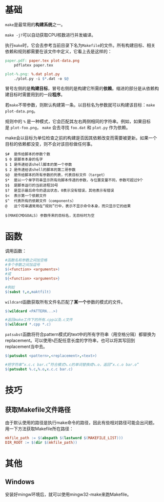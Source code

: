 

# 基础

`make`是最常用的**构建系统**之一。

`make -j?`可以自动获取CPU核数进行并发编译。

执行`make`时，它会去参考当前目录下名为`Makefile`的文件。所有构建目标、相关依赖和规则都需要在该文件中定义，它看上去是这样的：

```makefile
paper.pdf: paper.tex plot-data.png
	pdflatex paper.tex

plot-%.png: %.dat plot.py
	./plot.py -i $*.dat -o $@
```

冒号左侧的是**构建目标**，冒号右侧的是构建它所需的**依赖**。缩进的部分是从依赖构建目标时需要用到的一段**程序**。

若`make`不带参数，则默认构建第一条。以目标名为参数就可以构建该目标：`make plot-data.png`。

规则中的 `%` 是一种模式，它会匹配其左右两侧相同的字符串。例如，如果目标是 `plot-foo.png`， `make` 会去寻找 `foo.dat` 和 `plot.py` 作为依赖。

make会以目标为单位检查之前的构建是否因其依赖改变而需要被更新。如果一个目标的依赖都没变，则不会对该目标做任何事。

```
$#  是传给脚本的参数个数
$ 0 是脚本本身的名字
$ 1 是传递给该shell脚本的第一个参数
$ 2 是传递给该shell的脚本的第二哥参数
$@  是传给脚本的所有参数的列表，代表目标文件（target）
$*  是以一个单字符串显示所有向脚本传递的参数，与位置变量不同，参数可超过9个
$$  是脚本运行的当前进程ID号
$?  是显示最后命令的退出状态，0表示没有错误，其他表示有错误
$<  表示第一个依赖文件  
$^  代表所有的依赖文件（components）
@   这个符串通常用在“规则”行中，表示不显示命令本身，而只显示它的结果
```

```
$(MAKECMDGOALS) 参数传来的目标名，无目标时为空
```
# 函数


调用函数：

```makefile
#函数名和参数之间加空格
#多个参数之间加逗号
$(<function> <arguments>) 
#或 
${<function> <arguments>}

#例如
$(subst t,e,maktfilt)
```

`wildcard`函数获取所有文件名匹配了**某一个**参数的模式的文件。

```makefile
$(wildcard <PATTERN...>)

#返回make工作下的所有.cpp以及.c文件 
$(wildcard *.cpp *.c)
```

`patsubst`函数将符合pattern模式的text中的所有字符串（用空格分隔）都替换为replacement。可以使用`%`匹配任意长度的字符串，也可以将其写回到replacement当中去。

```makefile
$(patsubst <pattern>,<replacement>,<text>)

#把字符串“x.c.c bar.c”符合模式%.c的单词替换成%.o，返回“x.c.o bar.o”
$(patsubst %.c,%.o,x.c.c bar.c)
```

# 技巧

## 获取Makefile文件路径

由于默认使用的路径是执行make命令的路径，因此有些相对路径可能会出问题。用一下方法获取Makefile所在路径：

```Makefile
mkfile_path := $(abspath $(lastword $(MAKEFILE_LIST)))  
DIR_ROOT := $(dir $(mkfile_path))
```

# 其他

## Windows

安装好mingw环境后，就可以使用mingw32-make来跑Makefile。













